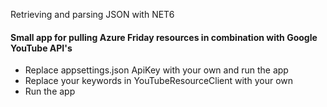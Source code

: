 Retrieving and parsing JSON with NET6

#### Small app for pulling Azure Friday resources in combination with Google YouTube API's
- Replace appsettings.json ApiKey with your own and run the app
- Replace your keywords in YouTubeResourceClient with your own
- Run the app
